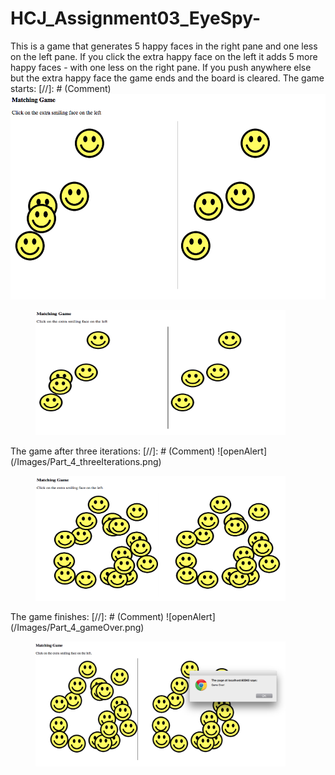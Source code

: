 # HCJ_Assignment03_EyeSpy-

This is a game that generates 5 happy faces in the right pane and one less on
the left pane. If you click the extra happy face on the left it adds 5 more
happy faces - with one less on the right pane. If you push anywhere else but the
extra happy face the game ends and the board is cleared.
The game starts:
[//]: # (Comment) ![openAlert](/Images/Part_4_start.png)
<figure><img src="/Images/Part_4_start.png" alt="Start" width="400" height="200"></figure>
The game after three iterations:
[//]: # (Comment) ![openAlert](/Images/Part_4_threeIterations.png)
<figure><img src="/Images/Part_4_threeIterations.png" alt="3 Iterations" width="400" height="200"></figure>
The game finishes:
[//]: # (Comment) ![openAlert](/Images/Part_4_gameOver.png)
<figure><img src="/Images/Part_4_gameOver.png" alt="Game Over" width="400" height="200"></figure>
